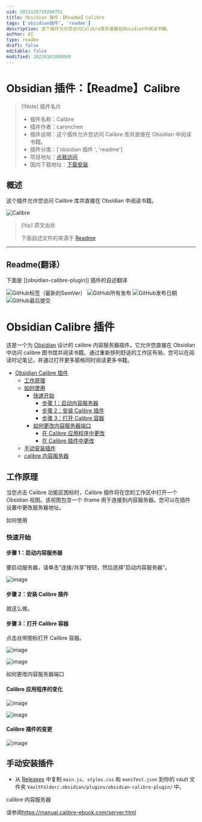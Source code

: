 ```yaml
---
uid: 2023120719240751
title: Obsidian 插件：【Readme】Calibre
tags: ['obsidian插件', 'readme']
description: 这个插件允许您访问Calibre库并直接在Obsidian中阅读书籍。
author: AI
type: readme
draft: false
editable: false
modified: 20230101000000
---
```


# Obsidian 插件：【Readme】Calibre

> [!Note] 插件名片
> - 插件名称：Calibre
> - 插件作者：caronchen
> - 插件说明：这个插件允许您访问 Calibre 库并直接在 Obsidian 中阅读书籍。
> - 插件分类：['obsidian 插件 ', 'readme']
> - 项目地址：[点我访问](https://github.com/caronchen/obsidian-calibre-plugin)
> - 国内下载地址：[下载安装](https://pkmer.cn/products/plugin/pluginMarket/?obsidian-calibre-plugin)

## 概述

这个插件允许您访问 Calibre 库并直接在 Obsidian 中阅读书籍。

![Calibre](https://cdn.pkmer.cn/covers/obsidian-calibre-plugin.png!pkmer)

> [!tip] 原文出处
>
>下面自述文件的来源于 [Readme](https://ghproxy.net/https://raw.githubusercontent.com/caronchen/obsidian-calibre-plugin/master/README.md)
>

---

## Readme(翻译）

下面是 [[obsidian-calibre-plugin]] 插件的自述翻译

![GitHub标签（最新的SemVer）](https://img.shields.io/github/v/tag/caronchen/obsidian-calibre-plugin) ![GitHub所有发布](https://img.shields.io/github/downloads/caronchen/obsidian-calibre-plugin/total) ![GitHub发布日期](https://img.shields.io/github/release-date/caronchen/obsidian-calibre-plugin) ![GitHub最后提交](https://img.shields.io/github/last-commit/caronchen/obsidian-calibre-plugin)

# Obsidian Calibre 插件

这是一个为 [Obsidian](https://obsidian.md) 设计的 calibre 内容服务器插件。它允许您直接在 Obsidian 中访问 calibre 图书馆并阅读书籍。通过重新排列舒适的工作区布局，您可以在阅读时记笔记，并通过打开更多窗格同时阅读更多书籍。

- [Obsidian Calibre 插件](#obsidian-calibre-plugin)
	- [工作原理](#how-it-works)
	- [如何使用](#how-to-use)
		- [快速开始](#start-quickly)
			- [步骤 1：启动内容服务器](#step-1-start-content-server)
			- [步骤 2：安装 Calibre 插件](#step-2-install-calibre-plugin)
			- [步骤 3：打开 Calibre 容器](#step-3-open-calibre-container)
		- [如何更改内容服务器端口](#how-to-change-content-server-port)
			- [在 Calibre 应用程序中更改](#change-in-calibre-application)
			- [在 Calibre 插件中更改](#change-in-calibre-plugin)
	- [手动安装插件](#manually-installing-the-plugin)
	- [calibre 内容服务器](#the-calibre-content-server)

## 工作原理

当您点击 Calibre 功能区图标时，Calibre 插件将在您的工作区中打开一个 Obsidian 视图。该视图包含一个 iframe 用于连接到内容服务器。您可以在插件设置中更改服务器地址。

如何使用

### 快速开始

#### 步骤 1：启动内容服务器

要启动服务器，请单击“连接/共享”按钮，然后选择“启动内容服务器”。

![image](https://cdn.pkmer.cn/covers/obsidian-calibre-plugin_1_4.png!pkmer)

#### 步骤 2：安装 Calibre 插件

就这么做。

#### 步骤 3：打开 Calibre 容器

点击丝带图标打开 Calibre 容器。

![image](https://cdn.pkmer.cn/covers/obsidian-calibre-plugin_1_5.png!pkmer)

![image](https://cdn.pkmer.cn/covers/obsidian-calibre-plugin_1_6.png!pkmer)

如何更改内容服务器端口

#### Calibre 应用程序的变化

![image](https://cdn.pkmer.cn/covers/obsidian-calibre-plugin_1_7.png!pkmer)

![image](https://cdn.pkmer.cn/covers/obsidian-calibre-plugin_1_8.png!pkmer)

#### Calibre 插件的变更

![image](https://cdn.pkmer.cn/covers/obsidian-calibre-plugin_1_9.png!pkmer)

## 手动安装插件

- 从 [Releases](https://github.com/caronchen/obsidian-calibre-plugin/releases) 中复制 `main.js`、`styles.css` 和 `manifest.json` 到你的 vault 文件夹 `VaultFolder/.obsidian/plugins/obsidian-calibre-plugin/` 中。

calibre 内容服务器

请参阅<https://manual.calibre-ebook.com/server.html>

